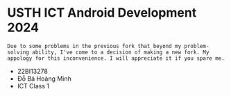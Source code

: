 USTH ICT Android Development 2024
========================================

    Due to some problems in the previous fork that beyond my problem-solving ability, I've come to a decision of making a new fork. My appology for this inconvenience. I will appreciate it if you spare me.

* 22BI13278
* Đỗ Bá Hoàng Minh
* ICT Class 1